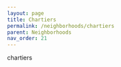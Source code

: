 ```yaml
---
layout: page
title: Chartiers
permalink: /neighborhoods/chartiers
parent: Neighborhoods
nav_order: 21
---
```


chartiers